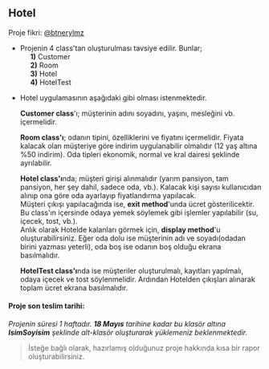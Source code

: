 ## Hotel

Proje fikri: [@btnerylmz](https://github.com/btnerylmz)  

- Projenin 4 class'tan oluşturulması tavsiye edilir. 
	Bunlar;  
	&nbsp;&nbsp;&nbsp;&nbsp; **1)** Customer  
	&nbsp;&nbsp;&nbsp;&nbsp; **2)** Room  
	&nbsp;&nbsp;&nbsp;&nbsp; **3)** Hotel  
	&nbsp;&nbsp;&nbsp;&nbsp; **4)** HotelTest

- Hotel uygulamasının aşağıdaki gibi olması istenmektedir.  
	
	**Customer class**'ı; müşterinin adını soyadını, yaşını, mesleğini vb. içermelidir.
	
	**Room class'ı**; odanın tipini, özelliklerini ve fiyatını içermelidir. Fiyata kalacak olan müşteriye göre indirim uygulanabilir olmalıdır (12 yaş altına %50 indirim). Oda tipleri ekonomik, normal ve kral dairesi şeklinde ayrılabilir.  

	**Hotel class'ı**nda; müşteri girişi alınmalıdır (yarım pansiyon, tam pansiyon, her şey dahil, sadece oda, vb.). Kalacak kişi sayısı kullanıcıdan alınıp ona göre oda ayarlayıp fiyatlandırma yapılacak.  
	Müşteri çıkışı yapılacağında ise, **exit method**'unda ücret gösterilicektir. Bu class'ın içersinde odaya yemek söylemek gibi işlemler yapılabilir (su, içecek, tost, vb.).  
	Anlık olarak Hotelde kalanları görmek için, **display method**'u oluşturabilirsiniz. Eğer oda dolu ise müşterinin adı ve soyadı(odadan birini yazması yeterli), oda boş ise odanın boş olduğu ekrana basılmalıdır.  

	**HotelTest class'ı**nda ise müşteriler oluşturulmalı, kayıtları yapılmalı, odaya içecek ve tost söylenmelidir. Ardından Hotelden çıkışları alınarak toplam ücret ekrana basılmalıdır.

#### Proje son teslim tarihi: 

*Projenin süresi 1 haftadır. **18 Mayıs** tarihine kadar bu klasör altına **IsimSoyisim** şeklinde alt-klasör oluşturarak yüklemeniz beklenmektedir.*

> İsteğe bağlı olarak, hazırlamış olduğunuz proje hakkında kısa bir rapor oluşturabilirsiniz.
